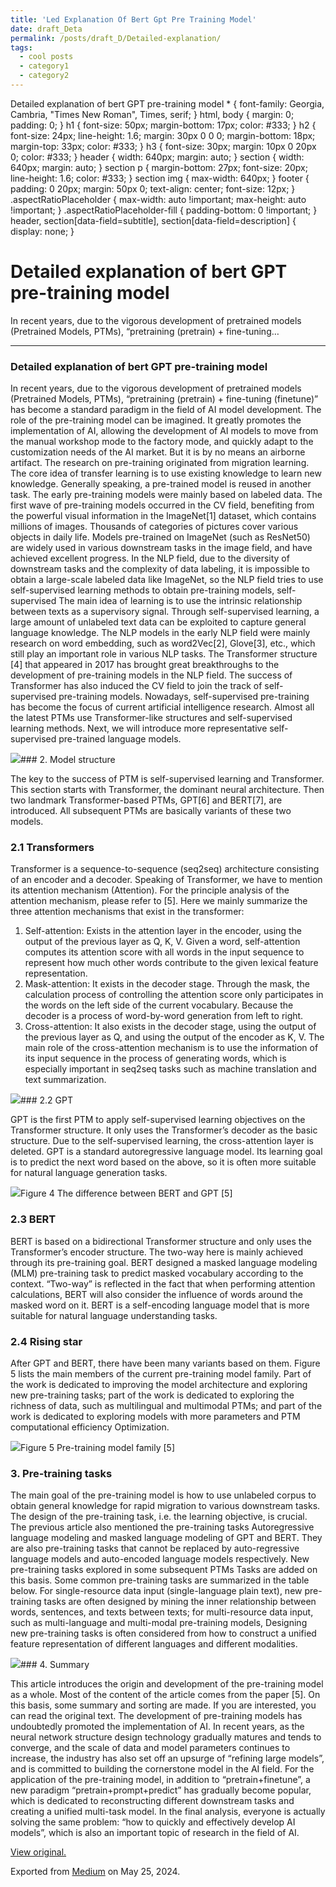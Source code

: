```yaml
---
title: 'Led Explanation Of Bert Gpt Pre Training Model'
date: draft_Deta
permalink: /posts/draft_D/Detailed-explanation/
tags:
  - cool posts
  - category1
  - category2
---
```


Detailed explanation of bert GPT pre-training model
 \* {
 font-family: Georgia, Cambria, "Times New Roman", Times, serif;
 }
 html, body {
 margin: 0;
 padding: 0;
 }
 h1 {
 font-size: 50px;
 margin-bottom: 17px;
 color: #333;
 }
 h2 {
 font-size: 24px;
 line-height: 1.6;
 margin: 30px 0 0 0;
 margin-bottom: 18px;
 margin-top: 33px;
 color: #333;
 }
 h3 {
 font-size: 30px;
 margin: 10px 0 20px 0;
 color: #333;
 }
 header {
 width: 640px;
 margin: auto;
 }
 section {
 width: 640px;
 margin: auto;
 }
 section p {
 margin-bottom: 27px;
 font-size: 20px;
 line-height: 1.6;
 color: #333;
 }
 section img {
 max-width: 640px;
 }
 footer {
 padding: 0 20px;
 margin: 50px 0;
 text-align: center;
 font-size: 12px;
 }
 .aspectRatioPlaceholder {
 max-width: auto !important;
 max-height: auto !important;
 }
 .aspectRatioPlaceholder-fill {
 padding-bottom: 0 !important;
 }
 header,
 section[data-field=subtitle],
 section[data-field=description] {
 display: none;
 }
 

Detailed explanation of bert GPT pre-training model
===================================================




In recent years, due to the vigorous development of pretrained models (Pretrained Models, PTMs), “pretraining (pretrain) + fine-tuning…




---

### Detailed explanation of bert GPT pre-training model

In recent years, due to the vigorous development of pretrained models (Pretrained Models, PTMs), “pretraining (pretrain) + fine-tuning (finetune)” has become a standard paradigm in the field of AI model development. The role of the pre-training model can be imagined. It greatly promotes the implementation of AI, allowing the development of AI models to move from the manual workshop mode to the factory mode, and quickly adapt to the customization needs of the AI ​​market. But it is by no means an airborne artifact. The research on pre-training originated from migration learning. The core idea of ​​transfer learning is to use existing knowledge to learn new knowledge. Generally speaking, a pre-trained model is reused in another task. The early pre-training models were mainly based on labeled data. The first wave of pre-training models occurred in the CV field, benefiting from the powerful visual information in the ImageNet[1] dataset, which contains millions of images. Thousands of categories of pictures cover various objects in daily life. Models pre-trained on ImageNet (such as ResNet50) are widely used in various downstream tasks in the image field, and have achieved excellent progress. In the NLP field, due to the diversity of downstream tasks and the complexity of data labeling, it is impossible to obtain a large-scale labeled data like ImageNet, so the NLP field tries to use self-supervised learning methods to obtain pre-training models, self-supervised The main idea of ​​learning is to use the intrinsic relationship between texts as a supervisory signal. Through self-supervised learning, a large amount of unlabeled text data can be exploited to capture general language knowledge. The NLP models in the early NLP field were mainly research on word embedding, such as word2Vec[2], Glove[3], etc., which still play an important role in various NLP tasks. The Transformer structure [4] that appeared in 2017 has brought great breakthroughs to the development of pre-training models in the NLP field. The success of Transformer has also induced the CV field to join the track of self-supervised pre-training models. Nowadays, self-supervised pre-training has become the focus of current artificial intelligence research. Almost all the latest PTMs use Transformer-like structures and self-supervised learning methods. Next, we will introduce more representative self-supervised pre-trained language models.

![](https://cdn-images-1.medium.com/max/800/0*Ks3TSK9_ph1cmD4t.png)### 2. Model structure

The key to the success of PTM is self-supervised learning and Transformer. This section starts with Transformer, the dominant neural architecture. Then two landmark Transformer-based PTMs, GPT[6] and BERT[7], are introduced. All subsequent PTMs are basically variants of these two models.

### 2.1 Transformers

Transformer is a sequence-to-sequence (seq2seq) architecture consisting of an encoder and a decoder. Speaking of Transformer, we have to mention its attention mechanism (Attention). For the principle analysis of the attention mechanism, please refer to [5]. Here we mainly summarize the three attention mechanisms that exist in the transformer:

1. Self-attention: Exists in the attention layer in the encoder, using the output of the previous layer as Q, K, V. Given a word, self-attention computes its attention score with all words in the input sequence to represent how much other words contribute to the given lexical feature representation.
2. Mask-attention: It exists in the decoder stage. Through the mask, the calculation process of controlling the attention score only participates in the words on the left side of the current vocabulary. Because the decoder is a process of word-by-word generation from left to right.
3. Cross-attention: It also exists in the decoder stage, using the output of the previous layer as Q, and using the output of the encoder as K, V. The main role of the cross-attention mechanism is to use the information of its input sequence in the process of generating words, which is especially important in seq2seq tasks such as machine translation and text summarization.

![](https://cdn-images-1.medium.com/max/800/0*oQA7LEHQxVVHViVj.png)### 2.2 GPT

GPT is the first PTM to apply self-supervised learning objectives on the Transformer structure. It only uses the Transformer’s decoder as the basic structure. Due to the self-supervised learning, the cross-attention layer is deleted. GPT is a standard autoregressive language model. Its learning goal is to predict the next word based on the above, so it is often more suitable for natural language generation tasks.

![](https://cdn-images-1.medium.com/max/800/0*iJ0MMHT7IlRLz151.png)Figure 4 The difference between BERT and GPT [5]

### 2.3 BERT

BERT is based on a bidirectional Transformer structure and only uses the Transformer’s encoder structure. The two-way here is mainly achieved through its pre-training goal. BERT designed a masked language modeling (MLM) pre-training task to predict masked vocabulary according to the context. “Two-way” is reflected in the fact that when performing attention calculations, BERT will also consider the influence of words around the masked word on it. BERT is a self-encoding language model that is more suitable for natural language understanding tasks.

### 2.4 Rising star

After GPT and BERT, there have been many variants based on them. Figure 5 lists the main members of the current pre-training model family. Part of the work is dedicated to improving the model architecture and exploring new pre-training tasks; part of the work is dedicated to exploring the richness of data, such as multilingual and multimodal PTMs; and part of the work is dedicated to exploring models with more parameters and PTM computational efficiency Optimization.

![](https://cdn-images-1.medium.com/max/800/0*VBja0NUI0kWeM-gh.png)Figure 5 Pre-training model family [5]

### 3. Pre-training tasks

The main goal of the pre-training model is how to use unlabeled corpus to obtain general knowledge for rapid migration to various downstream tasks. The design of the pre-training task, i.e. the learning objective, is crucial. The previous article also mentioned the pre-training tasks Autoregressive language modeling and masked language modeling of GPT and BERT. They are also pre-training tasks that cannot be replaced by auto-regressive language models and auto-encoded language models respectively. New pre-training tasks explored in some subsequent PTMs Tasks are added on this basis. Some common pre-training tasks are summarized in the table below. For single-resource data input (single-language plain text), new pre-training tasks are often designed by mining the inner relationship between words, sentences, and texts between texts; for multi-resource data input, such as multi-language and multi-modal pre-training models, Designing new pre-training tasks is often considered from how to construct a unified feature representation of different languages ​​and different modalities.

![](https://cdn-images-1.medium.com/max/800/0*7sYNRaxMj8PEkhBo.png)### 4. Summary

This article introduces the origin and development of the pre-training model as a whole. Most of the content of the article comes from the paper [5]. On this basis, some summary and sorting are made. If you are interested, you can read the original text. The development of pre-training models has undoubtedly promoted the implementation of AI. In recent years, as the neural network structure design technology gradually matures and tends to converge, and the scale of data and model parameters continues to increase, the industry has also set off an upsurge of “refining large models”, and is committed to building the cornerstone model in the AI ​​​​field. For the application of the pre-training model, in addition to “pretrain+finetune”, a new paradigm “pretrain+prompt+predict” has gradually become popular, which is dedicated to reconstructing different downstream tasks and creating a unified multi-task model. In the final analysis, everyone is actually solving the same problem: “how to quickly and effectively develop AI models”, which is also an important topic of research in the field of AI.

  




[View original.](https://medium.com/p/9dd8c14aa877)

Exported from [Medium](https://medium.com) on May 25, 2024.

